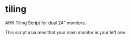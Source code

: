 tiling
======

AHK Tiling Script for dual 24" monitors.

This script assumes that your main monitor is your left one
